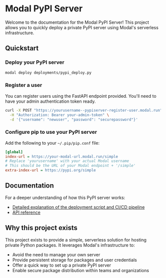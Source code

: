 # Modal PyPI Server

Welcome to the documentation for the Modal PyPI Server! This project allows you to quickly deploy a private PyPI server using Modal's serverless infrastructure.

## Quickstart

### Deploy your PyPI server

```bash
modal deploy deployments/pypi_deploy.py
```

### Register a user

You can register users using the FastAPI endpoint provided. You'll need to have your admin authentication token ready.

```bash
curl -X POST "https://yourusername--pypiserver-register-user.modal.run" \
  -H "Authorization: Bearer your-admin-token" \
  -d '{"username": "newuser", "password": "securepassword"}'
```

### Configure pip to use your PyPI server

Add the following to your `~/.pip/pip.conf` file:

```ini
[global]
index-url = https://your-modal-url.modal.run/simple
# Replace 'yourusername' with your actual Modal username
# This should be the URL of your Modal endpoint + '/simple'
extra-index-url = https://pypi.org/simple
```

## Documentation

For a deeper understanding of how this PyPI server works:

- [Detailed explanation of the deployment script and CI/CD pipeline](pypi_deploy_explanation.md)
- [API reference](api.md)

## Why this project exists

This project exists to provide a simple, serverless solution for hosting private Python packages. It leverages Modal's infrastructure to:

- Avoid the need to manage your own server
- Provide persistent storage for packages and user credentials
- Offer a quick way to set up a private PyPI server
- Enable secure package distribution within teams and organizations
